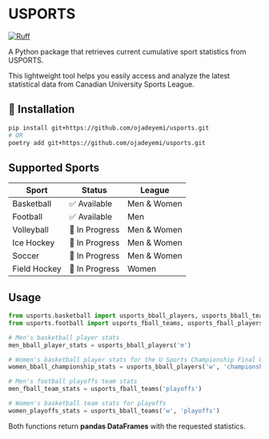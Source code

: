 # USPORTS

[![Ruff](https://img.shields.io/endpoint?url=https://raw.githubusercontent.com/astral-sh/ruff/main/assets/badge/v2.json)](https://github.com/astral-sh/ruff)

A Python package that retrieves current cumulative sport statistics from USPORTS.

This lightweight tool helps you easily access and analyze the latest statistical data from Canadian University Sports League.

## 🚀 Installation

```bash
pip install git+https://github.com/ojadeyemi/usports.git
# OR
poetry add git+https://github.com/ojadeyemi/usports.git
```

## Supported Sports

| Sport        | Status         | League      |
| ------------ | -------------- | ----------- |
| Basketball   | ✅ Available   | Men & Women |
| Football     | ✅ Available   | Men         |
| Volleyball   | 🔄 In Progress | Men & Women |
| Ice Hockey   | 🔄 In Progress | Men & Women |
| Soccer       | 🔄 In Progress | Men & Women |
| Field Hockey | 🔄 In Progress | Women       |

## Usage

```python
from usports.basketball import usports_bball_players, usports_bball_teams
from usports.football import usports_fball_teams, usports_fball_players

# Men's basketball player stats
men_bball_player_stats = usports_bball_players('m')

# Women's basketball player stats for the U Sports Championship Final 8
women_bball_championship_stats = usports_bball_players('w', 'championship')

# Men's football playoffs team stats
men_fball_team_stats = usports_fball_teams('playoffs')

# Women's basketball team stats for playoffs
women_playoffs_stats = usports_bball_teams('w', 'playoffs')
```

Both functions return **pandas DataFrames** with the requested statistics.
